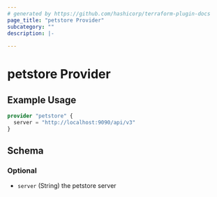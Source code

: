 ```yaml
---
# generated by https://github.com/hashicorp/terraform-plugin-docs
page_title: "petstore Provider"
subcategory: ""
description: |-
  
---
```


# petstore Provider



## Example Usage

```terraform
provider "petstore" {
  server = "http://localhost:9090/api/v3"
}
```

<!-- schema generated by tfplugindocs -->
## Schema

### Optional

- `server` (String) the petstore server
